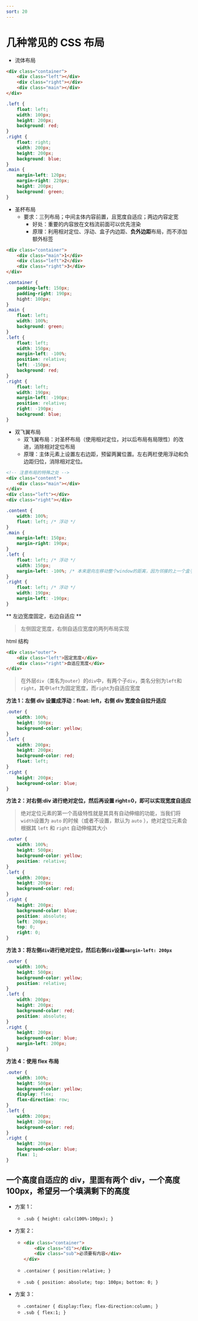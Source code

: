 ```yaml
---
sort: 20
---
```


# 几种常见的 CSS 布局

- 流体布局

```html
<div class="container">
	<div class="left"></div>
	<div class="right"></div>
	<div class="main"></div>
</div>
```

```css
.left {
	float: left;
	width: 100px;
	height: 200px;
	background: red;
}
.right {
	float: right;
	width: 200px;
	height: 200px;
	background: blue;
}
.main {
	margin-left: 120px;
	margin-right: 220px;
	height: 200px;
	background: green;
}
```

- 圣杯布局
  - 要求：三列布局；中间主体内容前置，且宽度自适应；两边内容定宽
    - 好处：重要的内容放在文档流前面可以优先渲染
    - 原理：利用相对定位、浮动、盒子内边距、**负外边距**布局，而不添加额外标签

```html
<div class="container">
	<div class="main">1</div>
	<div class="left">2</div>
	<div class="right">3</div>
</div>
```

```css
.container {
	padding-left: 150px;
	padding-right: 190px;
	hight: 100px;
}
.main {
	float: left;
	width: 100%;
	background: green;
}
.left {
	float: left;
	width: 150px;
	margin-left: -100%;
	position: relative;
	left: -150px;
	background: red;
}
.right {
	float: left;
	width: 190px;
	margin-left: -190px;
	position: relative;
	right: -190px;
	background: blue;
}
```

- 双飞翼布局
  - 双飞翼布局：对圣杯布局（使用相对定位，对以后布局有局限性）的改进，消除相对定位布局
  - 原理：主体元素上设置左右边距，预留两翼位置。左右两栏使用浮动和负边距归位，消除相对定位。

```html
<!-- 注意布局的特殊之处 -->
<div class="content">
	<div class="main"></div>
</div>
<div class="left"></div>
<div class="right"></div>
```

```css
.content {
	width: 100%;
	float: left; /* 浮动 */
}
.main {
	margin-left: 150px;
	margin-right: 190px;
}
.left {
	float: left; /* 浮动 */
	width: 150px;
	margin-left: -100%; /* 本来是向左移动整个window的距离，因为邻接的上一个盒子有浮动，因此移动了上一个盒子的宽度，跑到了最右侧 */
}
.right {
	float: left; /* 浮动 */
	width: 190px;
	margin-left: -190px;
}
```

** 左边宽度固定，右边自适应 **

> 左侧固定宽度，右侧自适应宽度的两列布局实现

html 结构

```html
<div class="outer">
	<div class="left">固定宽度</div>
	<div class="right">自适应宽度</div>
</div>
```

> 在外层`div`（类名为`outer`）的`div`中，有两个子`div`，类名分别为`left`和`right`，其中`left`为固定宽度，而`right`为自适应宽度

**方法 1：左侧 div 设置成浮动：float: left，右侧 div 宽度会自拉升适应**

```css
.outer {
	width: 100%;
	height: 500px;
	background-color: yellow;
}
.left {
	width: 200px;
	height: 200px;
	background-color: red;
	float: left;
}
.right {
	height: 200px;
	background-color: blue;
}
```

**方法 2：对右侧:div 进行绝对定位，然后再设置 right=0，即可以实现宽度自适应**

> 绝对定位元素的第一个高级特性就是其具有自动伸缩的功能，当我们将 `width`设置为 `auto` 的时候（或者不设置，默认为 `auto` ），绝对定位元素会根据其 `left` 和 `right` 自动伸缩其大小

```css
.outer {
	width: 100%;
	height: 500px;
	background-color: yellow;
	position: relative;
}
.left {
	width: 200px;
	height: 200px;
	background-color: red;
}
.right {
	height: 200px;
	background-color: blue;
	position: absolute;
	left: 200px;
	top: 0;
	right: 0;
}
```

**方法 3：将左侧`div`进行绝对定位，然后右侧`div`设置`margin-left: 200px`**

```css
.outer {
	width: 100%;
	height: 500px;
	background-color: yellow;
	position: relative;
}
.left {
	width: 200px;
	height: 200px;
	background-color: red;
	position: absolute;
}
.right {
	height: 200px;
	background-color: blue;
	margin-left: 200px;
}
```

**方法 4：使用 flex 布局**

```css
.outer {
	width: 100%;
	height: 500px;
	background-color: yellow;
	display: flex;
	flex-direction: row;
}
.left {
	width: 200px;
	height: 200px;
	background-color: red;
}
.right {
	height: 200px;
	background-color: blue;
	flex: 1;
}
```

## 一个高度自适应的 div，里面有两个 div，一个高度 100px，希望另一个填满剩下的高度

- 方案 1：

  - `.sub { height: calc(100%-100px); }`

- 方案 2：

  - ```html
    <div class="container">
    	<div class="d1"></div>
    	<div class="sub">必须要有内容</div>
    </div>
    ```

  - `.container { position:relative; }`

  - `.sub { position: absolute; top: 100px; bottom: 0; }`

- 方案 3：

  - `.container { display:flex; flex-direction:column; }`
  - `.sub { flex:1; }`
